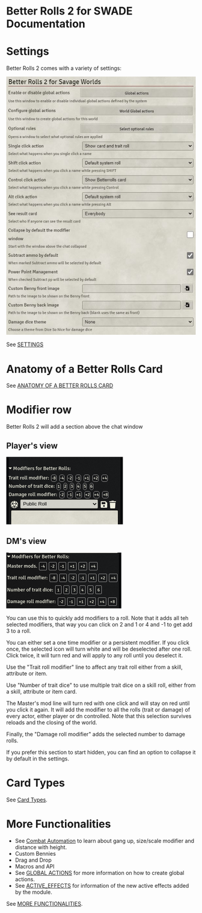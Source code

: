 # Better Rolls 2 for SWADE Documentation

# Settings

Better Rolls 2 comes with a variety of settings:

![Settings](img/module-settings.jpg)

See [SETTINGS](settings.md)

# Anatomy of a Better Rolls Card

See [ANATOMY OF A BETTER ROLLS CARD](anatomy.md)

# Modifier row

Better Rolls 2 will add a section above the chat window

## Player's view

![Chat Window](img/chat_modifiers.png)

## DM's view

![DM Chat Window](img/chat_modifiers_gm.png)

You can use this to quickly add modifiers to a roll. Note that it adds all teh selected modifiers, that way you can click on 2 and 1 or 4 and -1 to get add 3 to a roll.

You can either set a one time modifier or a persistent modifier. If you click once, the selected icon will turn white and will be deselected after one roll. Click twice, it will turn red and will apply to any roll until you deselect it.

Use the "Trait roll modifier" line to affect any trait roll either from a skill, attribute or item.

Use "Number of trait dice" to use multiple trait dice on a skill roll, either from a skill, attribute or item card.

The Master's mod line will turn red with one click and will stay on red until you click it again. It will add the modifier to all the rolls (trait or damage) of every actor, either player or dn controlled. Note that this selection survives reloads and the closing of the world.

Finally, the "Damage roll modifier" adds the selected number to damage rolls.

If you prefer this section to start hidden, you can find an option to collapse it by default in the settings.

# Card Types

See [Card Types](card_types.md).

# More Functionalities
- See [Combat Automation](combatautomation.md) to learn about gang up, size/scale modifier and distance with height.
- Custom Bennies
- Drag and Drop
- Macros and API
- See [GLOBAL ACTIONS](global_actions.md) for more information on how to create global actions.
- See [ACTIVE_EFFECTS](active_effects.md) for information of the new active effects added by the module.

See [MORE FUNCTIONALITIES](more_functionalities.md).

